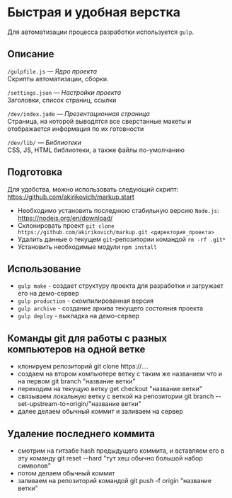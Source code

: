 # Быстрая и удобная верстка

Для автоматизации процесса разработки используется `gulp`.

## Описание

`/gulpfile.js` — *Ядро проекта*
<br />
Скрипты автоматизации, сборки.

`/settings.json` — *Настройки проекта*
<br />
Заголовки, список страниц, ссылки

`/dev/index.jade` — *Презентационная страница*
<br />
Страница, на которой выводятся все сверстанные макеты и отображается информация по их готовности

`/dev/lib/` — *Библиотеки*
<br />
CSS, JS, HTML библиотеки, а также файлы по-умолчанию

## Подготовка

Для удобства, можно использовать следующий скрипт: https://github.com/akirikovich/markup.start

- Необходимо установить последнюю стабильную версию `Node.js`: https://nodejs.org/en/download/
- Склонировать проект `git clone https://github.com/akirikovich/markup.git <директория_проекта>`
- Удалить данные о текущем `git`-репозитории командой `rm -rf .git*` 
- Установить необходимые модули `npm install`

## Использование

- `gulp make` - создает структуру проекта для разработки и загружает его на демо-сервер
- `gulp production` - скомпилированная версия
- `gulp archive` - создание архива текущего состояния проекта
- `gulp deploy` - выкладка на демо-сервер

## Команды git для работы с разных компьютеров на одной ветке

- клонируем репозиторий git clone https://....
- создаем на втором компьютере ветку с таким же названием что и на первом git branch "название ветки"
- переходим на текущую ветку get checkout "название ветки"
- связываем локальную ветку с веткой на репозитории git branch --set-upstream-to=origin/"название ветки"
- далее делаем обычный коммит и заливаем на сервер

## Удаление последнего коммита

- смотрим на гитзабе hash предыдущего коммита, и вставляем его в эту команду git reset --hard "тут хеш обычно большой набор символов"
- потом делаем обычный коммит
- заливаем на репозиторий командой git push -f origin "название ветки"
